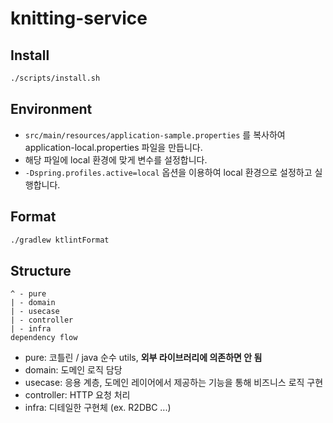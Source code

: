 # knitting-service

## Install

```bash
./scripts/install.sh
```

## Environment

- `src/main/resources/application-sample.properties` 를 복사하여 application-local.properties 파일을 만듭니다.
- 해당 파일에 local 환경에 맞게 변수를 설정합니다.
- `-Dspring.profiles.active=local` 옵션을 이용하여 local 환경으로 설정하고 실행합니다.

## Format

```bash
./gradlew ktlintFormat
```


## Structure

```
^ - pure
| - domain
| - usecase
| - controller
| - infra
dependency flow
```
- pure: 코틀린 / java 순수 utils, **외부 라이브러리에 의존하면 안 됨**
- domain: 도메인 로직 담당
- usecase: 응용 계층, 도메인 레이어에서 제공하는 기능을 통해 비즈니스 로직 구현
- controller: HTTP 요청 처리
- infra: 디테일한 구현체 (ex. R2DBC ...)

